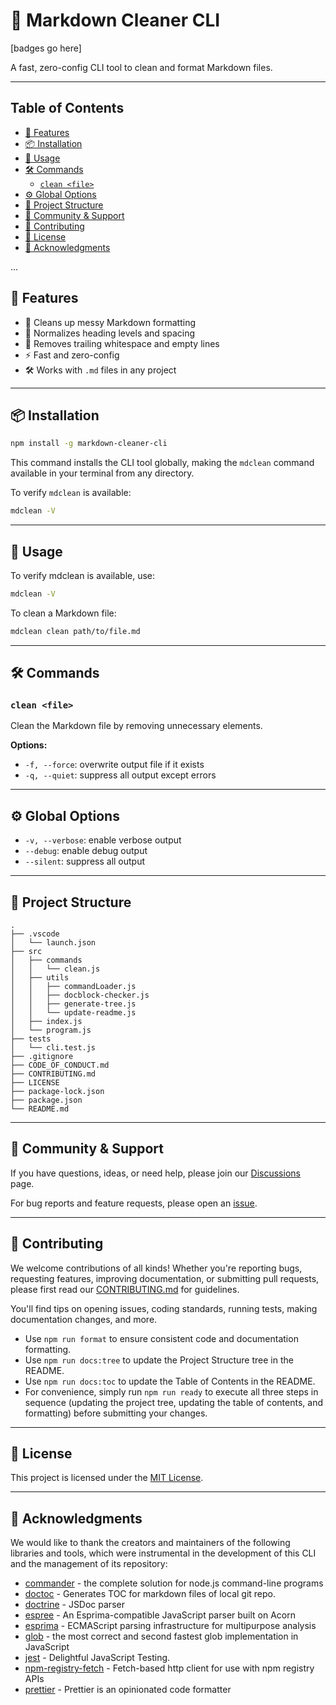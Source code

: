 # 🧼 Markdown Cleaner CLI

[badges go here]

A fast, zero-config CLI tool to clean and format Markdown files.

---

## Table of Contents

<!-- START doctoc generated TOC please keep comment here to allow auto update -->
<!-- DON'T EDIT THIS SECTION, INSTEAD RE-RUN doctoc TO UPDATE -->

- [🚀 Features](#-features)
- [📦 Installation](#-installation)
- [🧪 Usage](#-usage)
- [🛠️ Commands](#-commands)
  - [`clean <file>`](#clean-file)
- [⚙️ Global Options](#-global-options)
- [🌳 Project Structure](#-project-structure)
- [💬 Community & Support](#-community--support)
- [🤝 Contributing](#-contributing)
- [📄 License](#-license)
- [🙏 Acknowledgments](#-acknowledgments)

<!-- END doctoc generated TOC please keep comment here to allow auto update -->

...

## 🚀 Features

- 🧹 Cleans up messy Markdown formatting
- 🔄 Normalizes heading levels and spacing
- 🧼 Removes trailing whitespace and empty lines
- ⚡ Fast and zero-config
- 🛠️ Works with `.md` files in any project

---

## 📦 Installation

```bash
npm install -g markdown-cleaner-cli
```

This command installs the CLI tool globally, making the `mdclean` command available in your terminal from any directory.

To verify `mdclean` is available:

```bash
mdclean -V
```

---

## 🧪 Usage

To verify mdclean is available, use:

```bash
mdclean -V
```

To clean a Markdown file:

```bash
mdclean clean path/to/file.md
```

---

## 🛠️ Commands

### `clean <file>`

Clean the Markdown file by removing unnecessary elements.

**Options:**

- `-f, --force`: overwrite output file if it exists
- `-q, --quiet`: suppress all output except errors

---

## ⚙️ Global Options

- `-v, --verbose`: enable verbose output
- `--debug`: enable debug output
- `--silent`: suppress all output

---

## 🌳 Project Structure

[//]: # "You can add your Markdown content here. This comment can be safely removed by deleting this line."

<!-- PROJECT_STRUCTURE_START -->

```
.
├── .vscode
│   └── launch.json
├── src
│   ├── commands
│   │   └── clean.js
│   ├── utils
│   │   ├── commandLoader.js
│   │   ├── docblock-checker.js
│   │   ├── generate-tree.js
│   │   └── update-readme.js
│   ├── index.js
│   └── program.js
├── tests
│   └── cli.test.js
├── .gitignore
├── CODE_OF_CONDUCT.md
├── CONTRIBUTING.md
├── LICENSE
├── package-lock.json
├── package.json
└── README.md
```

<!-- PROJECT_STRUCTURE_END -->

---

## 💬 Community & Support

If you have questions, ideas, or need help, please join our [Discussions](https://github.com/ioncakephper/markdown-cleaner-cli/discussions) page.

For bug reports and feature requests, please open an [issue](https://github.com/ioncakephper/markdown-cleaner-cli/issues).

---

## 🤝 Contributing

We welcome contributions of all kinds! Whether you're reporting bugs, requesting features, improving documentation, or submitting pull requests, please first read our [CONTRIBUTING.md](CONTRIBUTING.md) for guidelines.

You'll find tips on opening issues, coding standards, running tests, making documentation changes, and more.

- Use `npm run format` to ensure consistent code and documentation formatting.
- Use `npm run docs:tree` to update the Project Structure tree in the README.
- Use `npm run docs:toc` to update the Table of Contents in the README.
- For convenience, simply run `npm run ready` to execute all three steps in sequence (updating the project tree, updating the table of contents, and formatting) before submitting your changes.

---

## 📄 License

This project is licensed under the [MIT License](LICENSE).

---

## 🙏 Acknowledgments

We would like to thank the creators and maintainers of the following libraries and tools, which were instrumental in the development of this CLI and the management of its repository:

<!-- ACKNOWLEDGMENTS_START -->

- [commander](https://www.npmjs.com/package/commander) - the complete solution for node.js command-line programs
- [doctoc](https://www.npmjs.com/package/doctoc) - Generates TOC for markdown files of local git repo.
- [doctrine](https://www.npmjs.com/package/doctrine) - JSDoc parser
- [espree](https://www.npmjs.com/package/espree) - An Esprima-compatible JavaScript parser built on Acorn
- [esprima](https://www.npmjs.com/package/esprima) - ECMAScript parsing infrastructure for multipurpose analysis
- [glob](https://www.npmjs.com/package/glob) - the most correct and second fastest glob implementation in JavaScript
- [jest](https://www.npmjs.com/package/jest) - Delightful JavaScript Testing.
- [npm-registry-fetch](https://www.npmjs.com/package/npm-registry-fetch) - Fetch-based http client for use with npm registry APIs
- [prettier](https://www.npmjs.com/package/prettier) - Prettier is an opinionated code formatter
<!-- ACKNOWLEDGMENTS_END -->
